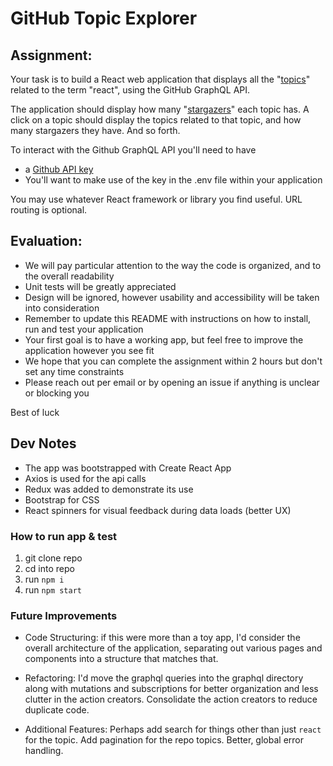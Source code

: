 # GitHub Topic Explorer

## Assignment:

Your task is to build a React web application that displays all the "[topics](https://docs.github.com/en/free-pro-team@latest/graphql/reference/objects#topic)" related to the term "react", using the GitHub GraphQL API.

The application should display how many "[stargazers](https://docs.github.com/en/free-pro-team@latest/graphql/reference/objects#stargazerconnection)" each topic has. A click on a topic should display the topics related to that topic, and how many stargazers they have. And so forth.

To interact with the Github GraphQL API you'll need to have

- a [Github API key](https://docs.github.com/en/free-pro-team@latest/graphql/guides/forming-calls-with-graphql#authenticating-with-graphql)
- You'll want to make use of the key in the .env file within your application

You may use whatever React framework or library you find useful. URL routing is optional.

## Evaluation:

- We will pay particular attention to the way the code is organized, and to the overall readability
- Unit tests will be greatly appreciated
- Design will be ignored, however usability and accessibility will be taken into consideration
- Remember to update this README with instructions on how to install, run and test your application
- Your first goal is to have a working app, but feel free to improve the application however you see fit
- We hope that you can complete the assignment within 2 hours but don't set any time constraints
- Please reach out per email or by opening an issue if anything is unclear or blocking you

Best of luck

## Dev Notes

- The app was bootstrapped with Create React App
- Axios is used for the api calls
- Redux was added to demonstrate its use
- Bootstrap for CSS
- React spinners for visual feedback during data loads (better UX)

### How to run app & test

1. git clone repo
2. cd into repo
3. run `npm i`
4. run `npm start`

### Future Improvements

- Code Structuring: if this were more than a toy app, I'd consider the overall architecture of the application, separating out various pages and components into a structure that matches that.

- Refactoring: I'd move the graphql queries into the graphql directory along with mutations and subscriptions for better organization and less clutter in the action creators. Consolidate the action creators to reduce duplicate code.

- Additional Features: Perhaps add search for things other than just `react` for the topic. Add pagination for the repo topics. Better, global error handling.
